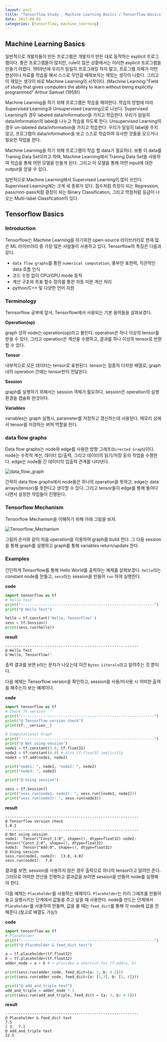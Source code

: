 ```yaml
---
layout: post
title: "Tensorflow Study _ Machine Learning Basics / Tensorflow Basics"
date: 2017-08-01
categories: [tensorflow, machine_learning]
---
```


## Machine Learning Basics  


일반적으로 개발자들이 만든 프로그램은 개발자가 만든 대로 동작하는 explicit 프로그램이다.
좋은 프로그램들이 많지만, rule이 많은 상황에서는 이러한 explicit 프로그램을 만들기
어렵다. 1959년에 우리가 일일히 프로그래밍 하지 말고, 프로그램 자체가 어떤 현상이나 자료를
학습을 해서 스스로 무언갈 배워보자는 재밌는 생각이 나왔다. 그리고 이 재밌는 생각이 바로
Machine Learning의 시작이다. (Machine Learning:"Field of study that gives computers
the ability to learn without being explicitly programmed" Arthur Samuel (1959))  


Machine Learning을 하기 위해 프로그램은 학습을 해야한다. 학습의 방법에 따라 Supervised Learning과
Unsupervised Learning으로 나뉜다. Supervised Learning의 경우 labeled data/information을
가지고 학습한다. 우리가 일일히 data/information의 label을 나누고 학습을 하도록 한다.
Unsupervised Learning의 경우 un-labeled data/information을 가지고 학습한다. 우리가
일일히 label을 주지 않고, 프로그램이 data/information을 보고 스스로 학습하여 유사한 것들을
모으거나 필요한 작업을 한다.  


Machine Learning을 하기 위해 프로그램이 학습 할 data가 필요하다. 보통 이 data를
Traning Data Set이라고 하며, Machine Learning에서 Traning Data Set을 사용하여 학습을
통해 어떤 모델을 만들게 된다. 그리고 이 모델을 통해 어떤 input에 대한 output을 얻을 수 있다.  


일반적으로 Machine Learning에서 Supervised Learning이 많이 쓰인다. Supervised Learning에는
크게 세 종류가 있다. 점수처럼 측정이 되는 Regression, pass/non-pass처럼 결정이 되는
Binary Classification, 그리고 학점처럼 등급이 나오는 Multi-label Classfication이 있다.


## Tensorflow Basics  

### Introduction  

Tensorflow는 Machine Learning을 하기위한 open-source 라이브러리로 현재 많은 ML
라이브러리 중 가장 많은 사람들이 사용하고 있다. Tensorflow의 특징은 다음과 같다.  

 * `data flow graphs`를 통한 `numerical computation`, 풍부한 표현력, 직관적인
 data 흐름 인식  
 * 코드 수정 없이 CPU/GPU mode 동작
 * 계산 구조와 목표 함수 정의를 통한 자동 미분 계산 처리
 * python/C++ 및 다양한 언어 지원



### Terminology

Ternsorflow 공부에 앞서, Tensorflow에서 사용되는 기본 용어들을 살펴보겠다.  


**Operation(op)**


graph 상의 node는 operation(op)라고 불린다. operation은 하나 이상의 tensor를
받을 수 있다. 그리고 operation은 계산을 수행하고, 결과를 하나 이상의 tensor로
반환할 수 있다.


**Tensor**  


내부적으로 모든 데이터는 tensor로 표현된다. tensor는 일종의 다차원 배열로,
graph 내의 operation 간에는 tensor만이 전달된다.  


**Session**  


graph를 실행하기 위해서는 session 객체가 필요하다. session은 operation의 실행
환경을 캡슐화 한것이다.  


**Variables**  


variables는 graph 실행시, parameter를 저장하고 갱신하는데 사용된다. 메모리 상에서
tensor를 저장하는 버퍼 역할을 한다.  


### data flow graphs

Data flow graphs는 node와 edge를 사용한 방향 그래프(`Directed Graph`)이다. node는
수학적 계산, 데이터 입/출력, 그리고 데이터의 읽기/저장 등의 작업을 수행한다. edge는
node들 간 데이터의 입출력 관계를 나타낸다.  

![data_flow_graph](https://raw.githubusercontent.com/RoyalAzalea/RoyalAzalea.github.io/master/static/img/_posts/tensorflow-study/data_flow_graph.gif)    

간략히 data flow graphs에서 node들은 하나의 operation을 뜻하고, edge는 data
arrays(tensor)를 뜻한다고 생각할 수 있다. 그리고 tensor들이 edge를 통해 돌아다니면서
설정한 작업들이 진행된다.


### Tensorflow Mechanism

Tensorflow Mechanism을 이해하기 위해 아래 그림을 보자.   

![Tensorflow_Mechanism](https://raw.githubusercontent.com/RoyalAzalea/RoyalAzalea.github.io/master/static/img/_posts/tensorflow-study/Tensorflow_Mechanism.PNG)   

그림의 순서와 같이 처음 operation을 이용하여 graph를 build 한다. 그 다음
session을 통해 graph를 실행하고 graph를 통해 variables return/update 한다.  


### Examples

간단하게 Tensorflow를 통해 Hello World를 출력하는 예제를 살펴보겠다. `hello`라는
constant node를 만들고, `sess`라는 session을 만들어 `run` 하여 실행한다.

**code**

```python
import tensorflow as tf
# hello test
print("------------------------------------------------------------")
print("@ Hello Test")

hello = tf.constant('Hello, TensorFlow!')
sess = tf.Session()
print(sess.run(hello))
```

**result**

```
------------------------------------------------------------
@ Hello Test
b'Hello, TensorFlow!'
```


출력 결과를 보면 `b`라는 문자가 나오는데 이건 `Bytes Literals`라고 알려주는 것
뿐이다.  


다음 예제는 Tensorflow version을 확인하고, session을 사용/미사용 시
어떠한 출력을 해주는지 보는 예제이다.

**code**

```python
import tensorflow as tf
# Check TF version
print("------------------------------------------------------------")
print("@ Tensorflow version check")
print(tf.__version__)

# Computational Graph
print("------------------------------------------------------------")
print("@ Not using session")
node1 = tf.constant(3.0, tf.float32)
node2 = tf.constant(4.0) # also tf.float32 implicitly
node3 = tf.add(node1, node2)

print("node1: ", node1, "node2: ", node2)
print("node3: ", node3)

print("@ Using session")

sess = tf.Session()
print("sess.run(node1, node2): ", sess.run([node1, node2]))
print("sess.run(node3): ", sess.run(node3))
```


**result**

```
------------------------------------------------------------
@ Tensorflow version check
1.0.1
------------------------------------------------------------
@ Not using session
node1:  Tensor("Const_1:0", shape=(), dtype=float32) node2:  Tensor("Const_2:0", shape=(), dtype=float32)
node3:  Tensor("Add:0", shape=(), dtype=float32)
@ Using session
sess.run(node1, node2):  [3.0, 4.0]
sess.run(node3):  7.0
```


결과를 보면, session을 사용하지 않은 경우 출력으로 하나의 tensor라고 알려만 준다.
그러므로 어떠한 연산을 진행하고 결과값을 보려면 session을 만들어 node를 실행해야
한다.  


다음 예제는 `Placeholder`를 사용하는 예제이다. `Placeholder`는 미리 그래프를
만들어 놓고 실행시키는 단계에서 값들을 주고 싶을 때 사용한다. node를 만드는
단계에서 `Placeholder`를 사용하여 만들며, 값을 줄 때는 `feed_dict`를 통해
각 node에 값을 전해준다.(참고로 배열도 가능!)


**code**

```python
import tensorflow as tf
# Placeholder
print("------------------------------------------------------------")
print("@ Placeholder & feed_dict test")

a = tf.placeholder(tf.float32)
b = tf.placeholder(tf.float32)
adder_node = a + b # + provides a shortcut for tf.add(a, b)

print(sess.run(adder_node, feed_dict={a: 3, b: 4.5}))
print(sess.run(adder_node, feed_dict={a: [1,3], b: [2, 4]}))

print("@ add_and_triple test")
add_and_triple = adder_node * 3.
print(sess.run(add_and_triple, feed_dict = {a: 3, b: 4.5}))
```


**result**

```
------------------------------------------------------------
@ Placeholder & feed_dict test
7.5
[ 3.  7.]
@ add_and_triple test
22.5
```
